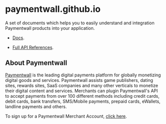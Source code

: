 # paymentwall.github.io

A set of documents which helps you to easily understand and integration Paymentwall products into your application.

* [Docs](https://paymentwall.github.io).

* [Full API References](https://paymentwall.github.io/API-Reference).

## About Paymentwall
[Paymentwall](http://paymentwall.com/?source=gh) is the leading digital payments platform for globally monetizing digital goods and services. Paymentwall assists game publishers, dating sites, rewards sites, SaaS companies and many other verticals to monetize their digital content and services. 
Merchants can plugin Paymentwall's API to accept payments from over 100 different methods including credit cards, debit cards, bank transfers, SMS/Mobile payments, prepaid cards, eWallets, landline payments and others. 

To sign up for a Paymentwall Merchant Account, [click here](http://paymentwall.com/signup/merchant?source=gh).